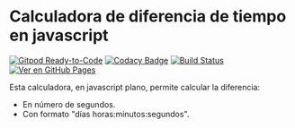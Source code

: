 # Calculadora de diferencia de tiempo en javascript

[![Gitpod Ready-to-Code](https://img.shields.io/badge/Gitpod-Ready--to--Code-blue?logo=gitpod)](https://gitpod.io/#https://github.com/ojgarciab/diferencia-de-tiempo-en-javascript)
[![Codacy Badge](https://api.codacy.com/project/badge/Grade/9b7a223bad0741c29d6aec2491acdb2c)](https://www.codacy.com/manual/ojgarciab/diferencia-de-tiempo-en-javascript)
[![Build Status](https://travis-ci.com/ojgarciab/diferencia-de-tiempo-en-javascript.svg?branch=master)](https://travis-ci.com/ojgarciab/diferencia-de-tiempo-en-javascript)
[![Ver en GitHub Pages](http://img.shields.io/badge/%F0%9F%8C%8D%20Enlace-Ver%20en%20GitHub%20Pages-blue)](https://ojgarciab.github.io/diferencia-de-tiempo-en-javascript/)

Esta calculadora, en javascript plano, permite calcular la diferencia:

* En número de segundos.
* Con formato "días horas:minutos:segundos".
